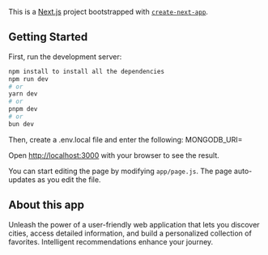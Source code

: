 This is a [Next.js](https://nextjs.org/) project bootstrapped with [`create-next-app`](https://github.com/vercel/next.js/tree/canary/packages/create-next-app).

## Getting Started

First, run the development server:



```bash
npm install to install all the dependencies
npm run dev
# or
yarn dev
# or
pnpm dev
# or
bun dev
```
Then, create a .env.local file and enter the following: MONGODB_URI=<your mongodb uri>

Open [http://localhost:3000](http://localhost:3000) with your browser to see the result.

You can start editing the page by modifying `app/page.js`. The page auto-updates as you edit the file.

## About this app

Unleash the power of a user-friendly web application that lets you discover cities, access detailed information, and build a personalized collection of favorites. Intelligent recommendations enhance your journey.

